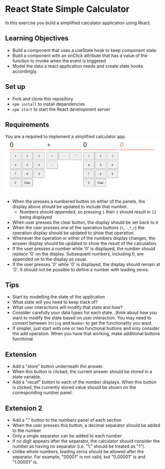 # React State Simple Calculator
In this exercise you build a simplified calculator application using React.

## Learning Objectives
- Build a component that uses a useState hook to keep component state.
- Build a component with an onClick attribute that has a value of the function to invoke when the event is triggered
- Model the data a react application needs and create state hooks accordingly.

## Set up
* Fork and clone this repository
* `npm install` to install dependencies
* `npm start` to start the React development server

## Requirements
You are a required to implement a simplified calculator app.
![Image](image.png)

- When the presses a numbered button on either of the panels, the display above should be updated to include that number.
  - Numbers should *appended*, so pressing `1` then `2` should result in `12` being displayed
- When user presses the clear button, the display should be set back to `0`
- When the user presses one of the operation buttons (`+`, `-`,`*`,`÷`) the operation display should be updated to show that operation.
- Whenever the operation or either of the numbers display changes, the answer display should be updated to show the result of the calculation.
- If the user presses a number while '0' is displayed, the number should *replace* '0' on the display. Subsequent numbers, including 0, are appended on to the display as usual.
- If the user presses '0' while '0' is displayed, the display should remain at '0'. It should not be possible to define a number with leading zeros.

## Tips
- Start by modelling the state of the application
 - What state will you need to keep track of?
 - What user interactions will modify that state and how?
- Consider carefully your data types for each state...think about how you want to modify the state based on user interaction. You may need to convert between `String` and `Number` to get the functionality you want.
- If simpler, just start with one or two functional buttons and only consider the add operation. When you have that working, make additional buttons functional.

## Extension
- Add a "store" button underneath the answer.
- When this button is clicked, the current answer should be stored in a state variable.
- Add a "recall" button to each of the number displays. When this button is clicked, the currently stored value should be shown on the corresponding number panel.

## Extension 2
- Add a "." button to the numbers panel of each section
- When the user presses this button, a decimal separator should be added to the number
- Only a single separator can be added to each number
- If no digit appears after the separator, the calculator should consider the number as having no separator (i.e. "1." should be treated as "1").
- Unlike whole numbers, leading zeros should be allowed after the separator. For example, "00001" is not valid, but "0.00001" is and "1.00001" is.
